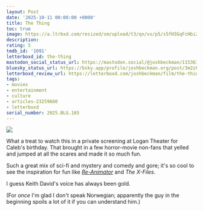 ```yaml
---
layout: Post
date: '2025-10-11 00:00:00 +0000'
title: The Thing
toc: true
image: https://a.ltrbxd.com/resized/sm/upload/t3/qn/vs/p5/s5fH3GqFcHbi2F0NSBSh4KRNTc0-0-600-0-900-crop.jpg?v=01880125bb
description:
rating: 5
tmdb_id: '1091'
letterboxd_id: the-thing
mastodon_social_status_url: https://mastodon.social/@joshbeckman/115363116176248381
bluesky_status_url: https://bsky.app/profile/joshbeckman.org/post/3m2zkjpyk672h
letterboxd_review_url: https://letterboxd.com/joshbeckman/film/the-thing/
tags:
- movies
- entertainment
- culture
- articles-23259660
- letterboxd
serial_number: 2025.BLG.165
---
```

 <p><img src="https://a.ltrbxd.com/resized/sm/upload/t3/qn/vs/p5/s5fH3GqFcHbi2F0NSBSh4KRNTc0-0-600-0-900-crop.jpg?v=01880125bb"/></p> <p>What a treat to watch this in a private screening at Logan Theater for Caleb's birthday. That brought in a few horror-movie non-fans that yelled and jumped at all the scares and made it so much fun.</p><p>Such a great mix of sci-fi and mystery and comedy and gore; it's so cool to see the inspiration for fun like <a href="https://www.joshbeckman.org/blog/watching/reanimator" rel="nofollow"><em>Re-Animator</em></a> and <em>The X-Files</em>.</p><p>I guess Keith David's voice has always been gold.</p><p>(For <em>once</em> I'm glad I don't speak Norwegian; apparently the guy in the beginning spoils a lot of it if you can understand him.)</p> 
